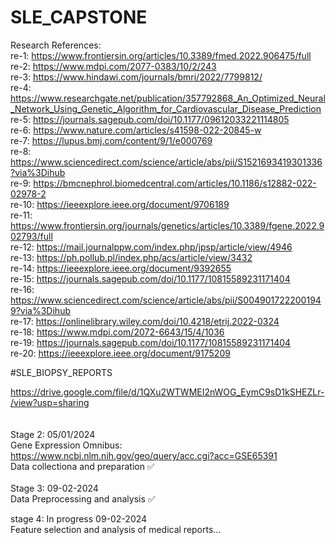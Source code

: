 # SLE_CAPSTONE
Research References:<br>
re-1: https://www.frontiersin.org/articles/10.3389/fmed.2022.906475/full 
<br>
re-2: https://www.mdpi.com/2077-0383/10/2/243
<br>
re-3: https://www.hindawi.com/journals/bmri/2022/7799812/
<br>
re-4: https://www.researchgate.net/publication/357792868_An_Optimized_Neural_Network_Using_Genetic_Algorithm_for_Cardiovascular_Disease_Prediction
<br>
re-5: https://journals.sagepub.com/doi/10.1177/09612033221114805
<br>
re-6: https://www.nature.com/articles/s41598-022-20845-w
<br>
re-7: https://lupus.bmj.com/content/9/1/e000769
<br>
re-8: https://www.sciencedirect.com/science/article/abs/pii/S1521693419301336?via%3Dihub
<br>
re-9: https://bmcnephrol.biomedcentral.com/articles/10.1186/s12882-022-02978-2
<br>
re-10: https://ieeexplore.ieee.org/document/9706189
<br>
re-11: https://www.frontiersin.org/journals/genetics/articles/10.3389/fgene.2022.902793/full
<br>
re-12: https://mail.journalppw.com/index.php/jpsp/article/view/4946
<br>
re-13: https://ph.pollub.pl/index.php/acs/article/view/3432
<br>
re-14: https://ieeexplore.ieee.org/document/9392655
<br>
re-15: https://journals.sagepub.com/doi/10.1177/10815589231171404
<br>
re-16: https://www.sciencedirect.com/science/article/abs/pii/S0049017222001949?via%3Dihub
<br>
re-17: https://onlinelibrary.wiley.com/doi/10.4218/etrij.2022-0324
<br>
re-18: https://www.mdpi.com/2072-6643/15/4/1036
<br>
re-19: https://journals.sagepub.com/doi/10.1177/10815589231171404
<br>
re-20: https://ieeexplore.ieee.org/document/9175209


#SLE_BIOPSY_REPORTS

https://drive.google.com/file/d/1QXu2WTWMEI2nWOG_EymC9sD1kSHEZLr-/view?usp=sharing
<br><br>
<br>
Stage 2: 05/01/2024 
<br>
Gene Expression Omnibus: https://www.ncbi.nlm.nih.gov/geo/query/acc.cgi?acc=GSE65391 <br>
Data collectiona and preparation ✅
<br>
<br>
Stage 3: 09-02-2024
<br>
Data Preprocessing and analysis ✅

stage 4: In progress 09-02-2024
<br>
Feature selection and analysis of medical reports... 
